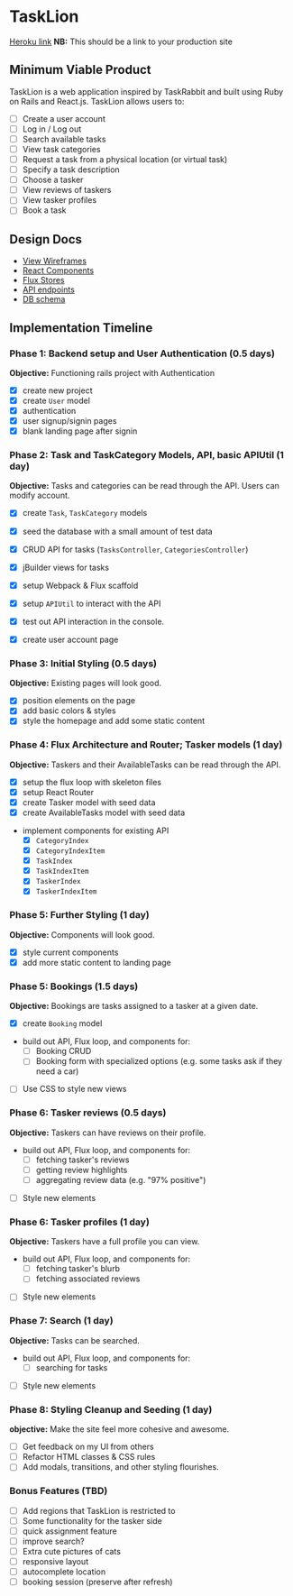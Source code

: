 # TaskLion

[Heroku link][heroku] **NB:** This should be a link to your production site

[heroku]: http://www.herokuapp.com

## Minimum Viable Product

TaskLion is a web application inspired by TaskRabbit and built using Ruby on Rails and React.js. TaskLion allows users to:

<!-- This is a Markdown checklist. Use it to keep track of your
progress. Put an x between the brackets for a checkmark: [x] -->

- [ ] Create a user account
- [ ] Log in / Log out
- [ ] Search available tasks
- [ ] View task categories
- [ ] Request a task from a physical location (or virtual task)
- [ ] Specify a task description
- [ ] Choose a tasker
- [ ] View reviews of taskers
- [ ] View tasker profiles
- [ ] Book a task

## Design Docs
* [View Wireframes][views]
* [React Components][components]
* [Flux Stores][stores]
* [API endpoints][api-endpoints]
* [DB schema][schema]

[views]: ./docs/views.md
[components]: ./docs/components.md
[stores]: ./docs/stores.md
[api-endpoints]: ./docs/api-endpoints.md
[schema]: ./docs/schema.md

## Implementation Timeline

### Phase 1: Backend setup and User Authentication (0.5 days)

**Objective:** Functioning rails project with Authentication

- [x] create new project
- [x] create `User` model
- [x] authentication
- [x] user signup/signin pages
- [x] blank landing page after signin

### Phase 2: Task and TaskCategory Models, API, basic APIUtil (1 day)

**Objective:** Tasks and categories can be read through the API. Users can modify account.

- [x] create `Task`, `TaskCategory` models
- [x] seed the database with a small amount of test data
- [x] CRUD API for tasks (`TasksController`, `CategoriesController`)
- [x] jBuilder views for tasks
- [x] setup Webpack & Flux scaffold
- [x] setup `APIUtil` to interact with the API
- [x] test out API interaction in the console.
- [x] create user account page


### Phase 3: Initial Styling (0.5 days)
**Objective:** Existing pages will look good.

- [x] position elements on the page
- [x] add basic colors & styles
- [x] style the homepage and add some static content

### Phase 4: Flux Architecture and Router; Tasker models (1 day)

**Objective:** Taskers and their AvailableTasks can be read through the API.

- [x] setup the flux loop with skeleton files
- [x] setup React Router
- [x] create Tasker model with seed data
- [x] create AvailableTasks model with seed data
- implement components for existing API
  - [x] `CategoryIndex`
  - [x] `CategoryIndexItem`
  - [x] `TaskIndex`
  - [x] `TaskIndexItem`
  - [x] `TaskerIndex`
  - [x] `TaskerIndexItem`
  <!-- - [ ] `TaskerQuickOverview` -->

### Phase 5: Further Styling (1 day)
**Objective:** Components will look good.

- [x] style current components
- [x] add more static content to landing page

### Phase 5: Bookings (1.5 days)

**Objective:** Bookings are tasks assigned to a tasker at a given date.

- [x] create `Booking` model
- build out API, Flux loop, and components for:
  - [ ] Booking CRUD
  - [ ] Booking form with specialized options (e.g. some tasks ask if they need a car)
- [ ] Use CSS to style new views

### Phase 6: Tasker reviews (0.5 days)

**Objective:** Taskers can have reviews on their profile.

- build out API, Flux loop, and components for:
  - [ ] fetching tasker's reviews
  - [ ] getting review highlights
  - [ ] aggregating review data (e.g. "97% positive")
- [ ] Style new elements

### Phase 6: Tasker profiles (1 day)

**Objective:** Taskers have a full profile you can view.

- build out API, Flux loop, and components for:
  - [ ] fetching tasker's blurb
  - [ ] fetching associated reviews
- [ ] Style new elements

### Phase 7: Search (1 day)

**Objective:** Tasks can be searched.

- build out API, Flux loop, and components for:
  - [ ] searching for tasks
- [ ] Style new elements


### Phase 8: Styling Cleanup and Seeding (1 day)

**objective:** Make the site feel more cohesive and awesome.

- [ ] Get feedback on my UI from others
- [ ] Refactor HTML classes & CSS rules
- [ ] Add modals, transitions, and other styling flourishes.

### Bonus Features (TBD)
- [ ] Add regions that TaskLion is restricted to
- [ ] Some functionality for the tasker side
- [ ] quick assignment feature
- [ ] improve search?
- [ ] Extra cute pictures of cats
- [ ] responsive layout
- [ ] autocomplete location
- [ ] booking session (preserve after refresh)

[phase-one]: ./docs/phases/phase1.md
[phase-two]: ./docs/phases/phase2.md
[phase-three]: ./docs/phases/phase3.md
[phase-four]: ./docs/phases/phase4.md
[phase-five]: ./docs/phases/phase5.md
[phase-six]: ./docs/phases/phase6.md
[phase-seven]: ./docs/phases/phase7.md
[phase-eight]: ./docs/phases/phase8.md
